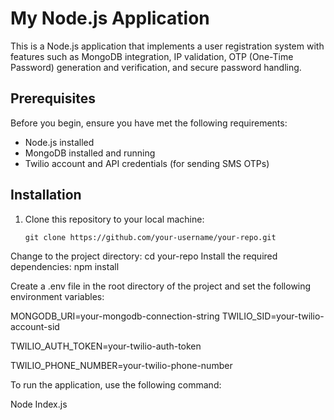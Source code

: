# My Node.js Application

This is a Node.js application that implements a user registration system with features such as MongoDB integration, IP validation, OTP (One-Time Password) generation and verification, and secure password handling.

## Prerequisites

Before you begin, ensure you have met the following requirements:

- Node.js installed 
- MongoDB installed and running
- Twilio account and API credentials (for sending SMS OTPs)

## Installation

1. Clone this repository to your local machine:

   ```shell
   git clone https://github.com/your-username/your-repo.git
Change to the project directory:
   cd your-repo
Install the required dependencies:
  npm install

Create a .env file in the root directory of the project and set the following environment variables:

MONGODB_URI=your-mongodb-connection-string
TWILIO_SID=your-twilio-account-sid

TWILIO_AUTH_TOKEN=your-twilio-auth-token

TWILIO_PHONE_NUMBER=your-twilio-phone-number

To run the application, use the following command:

  Node Index.js

